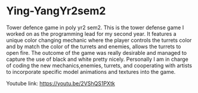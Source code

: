 # Ying-YangYr2sem2
Tower defence game in poly yr2 sem2. This is the tower defense game I  worked on as the programming lead for my second year. It features a unique color changing mechanic where the player controls the turrets color and by match the color of the turrets and enemies, allows the turrets to open fire. The outcome of the game was really desirable and managed to capture the use of black and white pretty nicely. Personally I am in charge of coding the new mechanics,enemies, turrets, and cooperating with artists to incorporate specific model animations and textures into the game. 

Youtube link: https://youtu.be/2VShQS1PXtk
